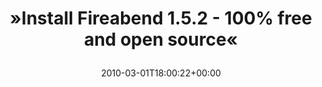---
retweeted: false
source: <a href="http://twitter.com" rel="nofollow">Twitter Web Client</a>
entities:
  hashtags: []
  symbols: []
  user_mentions: []
  urls: []
display_text_range:
- '0'
- '53'
favorite_count: '0'
id_str: '9834923859'
truncated: false
retweet_count: '0'
id: '9834923859'
created_at: Mon Mar 01 18:00:22 +0000 2010
favorited: false
full_text: "»Install Fireabend 1.5.2 - 100% free and open source«"
lang: en
tags:
- pesos/twitter
date: '2010-03-01T18:00:22+00:00'
src: https://twitter.com/bascht/status/9834923859
original_url: https://twitter.com/bascht/status/9834923859
type: twitter_tweet
text: "»Install Fireabend 1.5.2 - 100% free and open source«"
title: "»Install Fireabend 1.5.2 - 100% free and open source«\n"

---